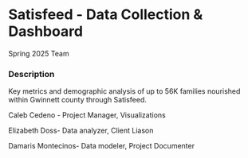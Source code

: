 # Satisfeed - Data Collection & Dashboard
Spring 2025 Team

### Description
Key metrics and demographic analysis of up to 56K families nourished within Gwinnett county through Satisfeed.

Caleb Cedeno - Project Manager, Visualizations

Elizabeth Doss- Data analyzer, Client Liason

Damaris Montecinos- Data modeler, Project Documenter
